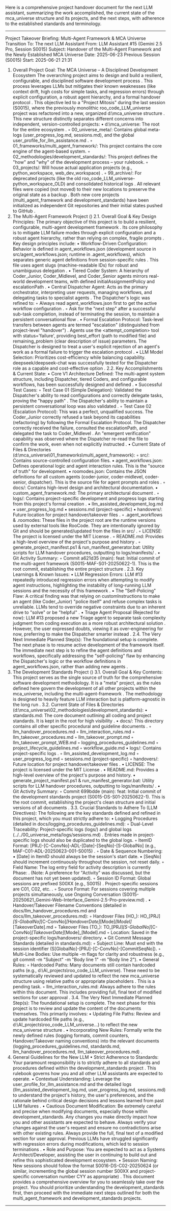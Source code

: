 Here is a comprehensive project handover document for the next LLM assistant, summarizing the work accomplished, the current state of the mca_universe structure and its projects, and the next steps, with adherence to the established standards and terminology.

--------------------------------------------------------------------------------
Project Takeover Briefing: Multi-Agent Framework & MCA Universe Transition
To: The next LLM Assistant From: LLM Assistant #15 (Gemini 2.5 Pro, Session S0015) Subject: Handover of the Multi-Agent Framework and the Newly Established MCA Universe Date: 2025-06-23 Previous Session (S0015) Start: 2025-06-21 21:31
1. Overall Project Goal: The MCA Universe – A Disciplined Development Ecosystem
The overarching project aims to design and build a resilient, configurable, and disciplined software development process
. This process leverages LLMs but mitigates their known weaknesses (like context drift, high costs for simple tasks, and regression errors) through explicit configuration, a robust agent hierarchy, and a formal handover protocol
.
This objective led to a "Project Mitosis" during the last session (S0015), where the previously monolithic roo_code_LLM_universe project was refactored into a new, organized d:\mca_universe structure
. This new structure distinctly separates different concerns into independent, version-controlled projects:
•
d:\mca_universe\: The root for the entire ecosystem
.
◦
00_universe_meta/: Contains global meta-logs (user_progress_log.md, sessions.md), and the global user_profile_for_llm_assistance.md
.
◦
01_frameworks/multi_agent_framework/: This project contains the core engine of the agent-based system.
◦
02_methodologies/development_standards/: This project defines the "how" and "why" of the development process – your rulebook.
◦
03_projects/: Will house actual application projects (e.g., python_workspace, web_dev_workspace)
.
◦
99_archive/: For deprecated projects (like the old roo_code_LLM_universe-python_workspace_OLD) and consolidated historical logs
.
All relevant files were copied (not moved) to their new locations to preserve the original state as a backup
. Both new core projects (multi_agent_framework and development_standards) have been initialized as independent Git repositories and their initial states pushed to GitHub
.
2. The Multi-Agent Framework Project ()
2.1. Overall Goal & Key Design Principles: The primary objective of this project is to build a resilient, configurable, multi-agent development framework
. Its core philosophy is to mitigate LLM failure modes through explicit configuration and a robust agent hierarchy, rather than relying on complex, fragile prompts
.
Key design principles include:
•
Workflow-Driven Configuration: Behavior is defined in agent_workflows.json (development source in src/agent_workflows.json; runtime in .agent_workflows), which separates generic agent definitions from session-specific rules
. This file uses agent slugs (machine-readable IDs) for robust and unambiguous delegation
.
•
Tiered Coder System: A hierarchy of Coder_Junior, Coder_Midlevel, and Coder_Senior agents mirrors real-world development teams, with defined initialAssignmentPolicy and escalationPath
.
•
Central Dispatcher Agent: Acts as the primary orchestrator, interpreting user requests, managing workflows, and delegating tasks to specialist agents
. The Dispatcher's logic was refined to:
◦
Always read agent_workflows.json first to get the active workflow configuration
.
◦
Ask for the "next step" after a successful sub-task completion, instead of terminating the session, to maintain a persistent conversational flow
.
•
Formal Escalation Protocol: Task-level transfers between agents are termed "escalation" (distinguished from project-level "handover")
. Agents use the <attempt_completion> tool with status='failure', providing best_effort (path to modified file) and remaining_problem (clear description of issue) parameters. The Dispatcher is designed to treat a user's explicit rejection of an agent's work as a formal failure to trigger the escalation protocol
.
•
LLM Model Selection: Prioritizes cost-efficiency while balancing capability. deepseek/deepseek-chat was successfully tested for the Dispatcher role as a capable and cost-effective option
.
2.2. Key Accomplishments & Current State:
•
Core V1 Architecture Defined: The multi-agent system structure, including Dispatcher, tiered Coders, and configurable workflows, has been successfully designed and defined
.
•
Successful Test Cases:
◦
Test Case 01 (Simple Delegation): Validated the Dispatcher's ability to read configurations and correctly delegate tasks, proving the "happy path"
. The Dispatcher's ability to maintain a persistent conversational loop was also validated
.
◦
Test Case 02 (Escalation Protocol): This was a perfect, unqualified success. The Coder_Junior correctly refused a task beyond its capabilities (refactoring) by following the Formal Escalation Protocol. The Dispatcher correctly received the failure, consulted the escalationPath, and delegated the task to Coder_Midlevel
. An "emergent verification" capability was observed where the Dispatcher re-read the file to confirm the work, even when not explicitly instructed
.
•
Current State of Files & Directories (d:\mca_universe\01_frameworks\multi_agent_framework\):
◦
src/: Contains source-controlled configuration files.
▪
agent_workflows.json: Defines operational logic and agent interaction rules. This is the "source of truth" for development.
▪
roomodes.json: Contains the JSON definitions for all custom agents (coder-junior, coder-midlevel, coder-senior, dispatcher). This is the source file for agent prompts and roles
.
◦
docs/: Contains high-level design and architectural documentation.
▪
custom_agent_framework.md: The primary architectural document
.
◦
logs/: Contains project-specific development and progress logs starting from this project's formal creation
.
▪
llm_assisted_development_log.md
▪
user_progress_log.md
▪
sessions.md (project-specific)
▪
handovers/: Future location for project handover/takeover files
.
◦
.agent_workflows & .roomodes: These files in the project root are the runtime versions used by external tools like RooCode. They are intentionally ignored by Git and should be generated/updated from the files in src/
.
◦
LICENSE: The project is licensed under the MIT License
.
◦
README.md: Provides a high-level overview of the project's purpose and history
.
◦
generate_project_manifest.ps1 & run_manifest_generator.bat: Utility scripts for LLM handover procedures, outputting to logs/manifests/
.
•
Git Activity Summary:
◦
Commit a621d35 (main): feat: Initial commit of the multi-agent framework (S0015-MAF-S01-20250622-1). This is the root commit, establishing the entire project structure
.
2.3. Key Learnings & Known Issues:
•
LLM Regression Errors: LLM #13 repeatedly introduced regression errors when attempting to modify agent instructions, highlighting the instability of long-running LLM sessions and the necessity of this framework
.
•
The "Self-Policing" Flaw: A critical finding was that relying on customInstructions to make an agent (like Coder_Junior) "police itself" and refuse complex tasks is unreliable. LLMs tend to override negative constraints due to an inherent drive to "solve" or be "helpful"
.
•
Triage Agent Proposal (Rejected for now): LLM #13 proposed a new Triage agent to separate task complexity judgment from coding execution as a more robust architectural solution
. However, the user expressed doubts, viewing it as over-engineering for now, preferring to make the Dispatcher smarter instead
.
2.4. The Very Next Immediate Planned Step(s): The foundational setup is complete. The next phase is to resume active development of the framework itself. The immediate next step is to refine the agent definitions and workflows, specifically addressing the "self-policing" flaw by enhancing the Dispatcher's logic or the workflow definitions in agent_workflows.json, rather than adding new agents
.
3. The Development Standards Project ()
3.1. Overall Goal & Key Contents: This project serves as the single source of truth for the comprehensive software development methodology. It is a "meta" project, as the rules defined here govern the development of all other projects within the mca_universe, including the multi-agent-framework
. The methodology is designed to heavily feature LLM interaction but is platform-agnostic in the long run
.
3.2. Current State of Files & Directories (d:\mca_universe\02_methodologies\development_standards\):
•
standards.md: The core document outlining all coding and project standards. It is kept in the root for high visibility
.
•
docs/: This directory contains all other specific procedural and guideline documents
.
◦
llm_handover_procedures.md
◦
llm_interaction_rules.md
◦
llm_takeover_procedures.md
◦
llm_takeover_prompt.md
◦
llm_takeover_prompt_WEB.md
◦
logging_procedures_guidelines.md
◦
project_lifecycle_guidelines.md
◦
workflow_guide.md
•
logs/: Contains project-specific logs
.
◦
llm_assisted_development_log.md
◦
user_progress_log.md
◦
sessions.md (project-specific)
◦
handovers/: Future location for project handover/takeover files
.
•
LICENSE: The project is licensed under the MIT License
.
•
README.md: Provides a high-level overview of the project's purpose and history.
•
generate_project_manifest.ps1 & run_manifest_generator.bat: Utility scripts for LLM handover procedures, outputting to logs/manifests/
.
•
Git Activity Summary:
◦
Commit 699bdde (main): feat: Initial commit of the development standards project (S0015-DS-S01-20250622-1). This is the root commit, establishing the project's clean structure and initial versions of all documents
.
3.3. Crucial Standards to Adhere To (LLM Directives): The following are the key standards defined and refined in this project, which you must strictly adhere to:
•
Logging Procedures (detailed in docs/logging_procedures_guidelines.md):
◦
Dual-Level Traceability: Project-specific logs (logs/) and global logs (../../00_universe_meta/logs/sessions.md)
. Entries made in project-specific logs should also be duplicated to the global logs.
◦
ItemID Format: [PRJ]-[C-ConvNo]-ADL-[Date]-[SeqNo]-[S-GlobalNo] (e.g., MAF-C01-ADL-20250623-001-S0015)
.
◦
Date & Sequence Numbering:
▪
[Date] in ItemID should always be the session's start date.
▪
[SeqNo] should increment continuously throughout the session, not reset daily.
◦
Field Name: The log entry field for activity description is currently Phase:
. (Note: A preference for "Activity" was discussed, but the document has not yet been updated).
◦
Session ID Format: Global sessions are prefixed S00XX (e.g., S0015)
. Project-specific sessions are C01, C02, etc.
.
◦
Source Format: For sessions covering multiple projects simultaneously, use Ongoing Conversation (S0015-20250621_Gemini-Web-Interface_Gemini-2.5-Pro-preview.md)
.
•
Handover/Takeover Filename Conventions (detailed in docs/llm_handover_procedures.md and docs/llm_takeover_procedures.md):
◦
Handover Files (HO_): HO_[PRJ]_[S-GlobalNo]_[C-ConvNo]_[HandoverDate]_[Mode]_[Model]_[TakeoverDate].md
◦
Takeover Files (TO_): TO_[PRJ]_[S-GlobalNo]_[C-ConvNo]_[TakeoverDate]_[Mode]_[Model].md
◦
Location: Saved in the project-specific logs/handovers/ directory.
•
Git Commit Message Standards (detailed in standards.md):
◦
Subject Line: Must end with the session identifier (S[GlobalNo]-[PRJ]-[C-ConvNo]-[CommitSeqNo]).
◦
Multi-Line Bodies: Use multiple -m flags for clarity and robustness (e.g., git commit -m "Subject" -m "Body line 1" -m "Body line 2").
•
General Rules:
◦
Hardcoded Paths: Many documents still contain hardcoded paths (e.g., d:\AI_projects\roo_code_LLM_universe\). These need to be systematically reviewed and updated to reflect the new mca_universe structure using relative paths or appropriate placeholders
. This is a pending task.
◦
llm_interaction_rules.md: Always adhere to the rules within this document. This includes providing full, final text of modified sections for user approval
.
3.4. The Very Next Immediate Planned Step(s): The foundational setup is complete. The next phase for this project is to review and update the content of the documents themselves. This primarily involves:
•
Updating File Paths: Review and update hardcoded file paths (e.g., d:\AI_projects\roo_code_LLM_universe\...) to reflect the new mca_universe structure
.
•
Incorporating New Rules: Formally write the newly defined rules (logging formats, commit counters, Handover/Takeover naming conventions) into the relevant documents (logging_procedures_guidelines.md, standards.md, llm_handover_procedures.md, llm_takeover_procedures.md)
.
4. General Guidelines for the New LLM
•
Strict Adherence to Standards: Your paramount responsibility is to strictly adhere to all standards and procedures defined within the development_standards project
. This rulebook governs how you and all other LLM assistants are expected to operate.
•
Contextual Understanding: Leverage the user_profile_for_llm_assistance.md and the detailed logs (llm_assisted_development_log.md, user_progress_log.md, sessions.md) to understand the project's history, the user's preferences, and the rationale behind critical design decisions and lessons learned from past LLM failures
.
•
Cautious Document Modification: Be extremely careful and precise when modifying documents, especially those within development_standards. Any changes you make directly impact how you and other assistants are expected to behave. Always verify your changes against the user's request and ensure no contradictions arise with other existing rules. Always provide the full, final text of a modified section for user approval.
 Previous LLMs have struggled significantly with regression errors during modifications, which led to session terminations
.
•
Role and Purpose: You are expected to act as a Systems Architect/Developer, assisting the user in continuing to build out and refine this sophisticated development ecosystem.
•
Session Naming: New sessions should follow the format S0016-DS-C02-20250624 (or similar, incrementing the global session number S00XX and project-specific conversation number CYY as appropriate)
.
This document provides a comprehensive overview for you to seamlessly take over the project. You should prioritize understanding the development_standards first, then proceed with the immediate next steps outlined for both the multi_agent_framework and development_standards projects.

--------------------------------------------------------------------------------
